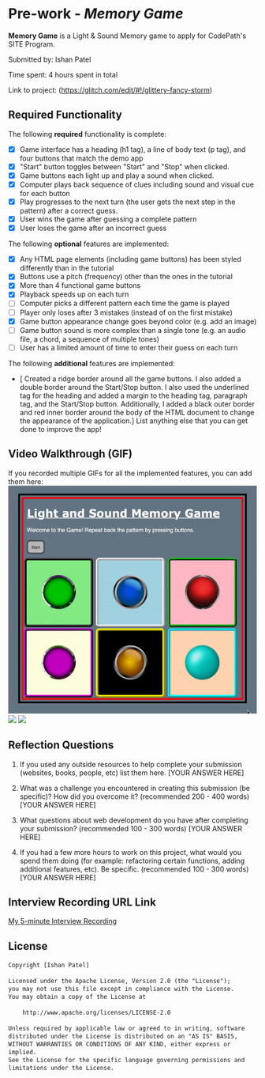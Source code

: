 # Pre-work - *Memory Game*

**Memory Game** is a Light & Sound Memory game to apply for CodePath's SITE Program. 

Submitted by: Ishan Patel

Time spent: 4 hours spent in total

Link to project: (https://glitch.com/edit/#!/glittery-fancy-storm)

## Required Functionality

The following **required** functionality is complete:

* [x] Game interface has a heading (h1 tag), a line of body text (p tag), and four buttons that match the demo app
* [x] "Start" button toggles between "Start" and "Stop" when clicked. 
* [x] Game buttons each light up and play a sound when clicked. 
* [x] Computer plays back sequence of clues including sound and visual cue for each button
* [x] Play progresses to the next turn (the user gets the next step in the pattern) after a correct guess. 
* [x] User wins the game after guessing a complete pattern
* [x] User loses the game after an incorrect guess

The following **optional** features are implemented:

* [x] Any HTML page elements (including game buttons) has been styled differently than in the tutorial
* [x] Buttons use a pitch (frequency) other than the ones in the tutorial
* [x] More than 4 functional game buttons
* [x] Playback speeds up on each turn
* [ ] Computer picks a different pattern each time the game is played
* [ ] Player only loses after 3 mistakes (instead of on the first mistake)
* [x] Game button appearance change goes beyond color (e.g. add an image)
* [ ] Game button sound is more complex than a single tone (e.g. an audio file, a chord, a sequence of multiple tones)
* [ ] User has a limited amount of time to enter their guess on each turn

The following **additional** features are implemented:

- [ Created a ridge border around all the game buttons. I also added a double border around the Start/Stop button. I also used the underlined tag for the heading and added a margin to the heading tag, paragraph tag, and the Start/Stop button. Additionally, I added a black outer border and red inner border around the body of the HTML document to change the appearance of the application.] 
List anything else that you can get done to improve the app!

## Video Walkthrough (GIF)

If you recorded multiple GIFs for all the implemented features, you can add them here:
![](StartStopButton.gif)
![](MemoryGameplay.gif)
![](WinLoseGameAlerts.gif)
<!-- ![](https://i.imgur.com/nt4HTLy.gifv)
![](https://i.imgur.com/VDogyQ9.gifv)
![](https://i.imgur.com/O4o9Dkq.gifv) -->

## Reflection Questions
1. If you used any outside resources to help complete your submission (websites, books, people, etc) list them here. 
[YOUR ANSWER HERE]

2. What was a challenge you encountered in creating this submission (be specific)? How did you overcome it? (recommended 200 - 400 words) 
[YOUR ANSWER HERE]

3. What questions about web development do you have after completing your submission? (recommended 100 - 300 words) 
[YOUR ANSWER HERE]

4. If you had a few more hours to work on this project, what would you spend them doing (for example: refactoring certain functions, adding additional features, etc). Be specific. (recommended 100 - 300 words) 
[YOUR ANSWER HERE]



## Interview Recording URL Link

[My 5-minute Interview Recording](your-link-here)


## License

    Copyright [Ishan Patel]

    Licensed under the Apache License, Version 2.0 (the "License");
    you may not use this file except in compliance with the License.
    You may obtain a copy of the License at

        http://www.apache.org/licenses/LICENSE-2.0

    Unless required by applicable law or agreed to in writing, software
    distributed under the License is distributed on an "AS IS" BASIS,
    WITHOUT WARRANTIES OR CONDITIONS OF ANY KIND, either express or implied.
    See the License for the specific language governing permissions and
    limitations under the License.
